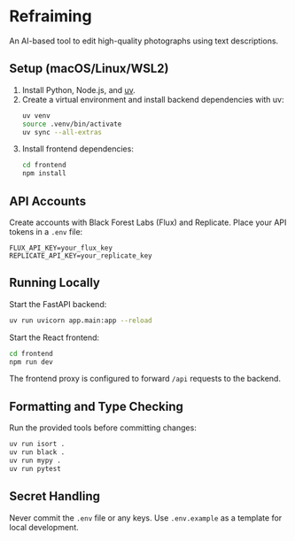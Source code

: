 # Refraiming

An AI-based tool to edit high-quality photographs using text descriptions.

## Setup (macOS/Linux/WSL2)
1. Install Python, Node.js, and [uv](https://github.com/astral-sh/uv).
2. Create a virtual environment and install backend dependencies with uv:
   ```bash
   uv venv
   source .venv/bin/activate
   uv sync --all-extras
   ```
3. Install frontend dependencies:
   ```bash
   cd frontend
   npm install
   ```

## API Accounts
Create accounts with Black Forest Labs (Flux) and Replicate. Place your API tokens in a `.env` file:
```
FLUX_API_KEY=your_flux_key
REPLICATE_API_KEY=your_replicate_key
```

## Running Locally
Start the FastAPI backend:
```bash
uv run uvicorn app.main:app --reload
```
Start the React frontend:
```bash
cd frontend
npm run dev
```
The frontend proxy is configured to forward `/api` requests to the backend.

## Formatting and Type Checking
Run the provided tools before committing changes:
```bash
uv run isort .
uv run black .
uv run mypy .
uv run pytest
```

## Secret Handling
Never commit the `.env` file or any keys. Use `.env.example` as a template for local development.
